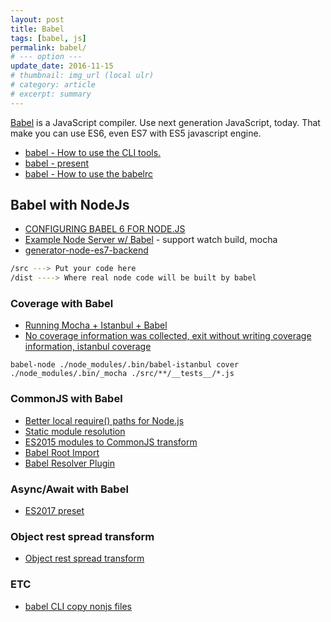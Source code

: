 ```yaml
---
layout: post
title: Babel
tags: [babel, js]
permalink: babel/
# --- option ---
update_date: 2016-11-15
# thumbnail: img_url (local ulr)
# category: article
# excerpt: summary
---
```


[Babel](https://babeljs.io) is a JavaScript compiler. Use next generation JavaScript, today.
That make you can use ES6, even ES7 with ES5 javascript engine.

* [babel - How to use the CLI tools.](https://babeljs.io/docs/usage/cli/)
* [babel - present](https://babeljs.io/docs/plugins/#presets)
* [babel - How to use the babelrc](https://babeljs.io/docs/usage/babelrc/)

<!-- more -->

## Babel with NodeJs
* [CONFIGURING BABEL 6 FOR NODE.JS](http://jsrocks.org/2016/01/configuring-babel-6-for-node-js/)
* [Example Node Server w/ Babel](https://github.com/babel/example-node-server) - support watch build, mocha
* [generator-node-es7-backend](https://github.com/chrisza4/generator-node-es7-backend)

```sh
/src ---> Put your code here
/dist ----> Where real node code will be built by babel
```

### Coverage with Babel

* [Running Mocha + Istanbul + Babel](http://stackoverflow.com/a/35976233)
* [No coverage information was collected, exit without writing coverage information, istanbul coverage](http://stackoverflow.com/a/35010781)

```
babel-node ./node_modules/.bin/babel-istanbul cover ./node_modules/.bin/_mocha ./src/**/__tests__/*.js
```

### CommonJS with Babel
* [Better local require() paths for Node.js](https://gist.github.com/branneman/8048520)
* [Static module resolution](http://calculist.org/blog/2012/06/29/static-module-resolution/)
* [ES2015 modules to CommonJS transform](http://babeljs.io/docs/plugins/transform-es2015-modules-commonjs/)
* [Babel Root Import](https://github.com/michaelzoidl/babel-root-import)
* [Babel Resolver Plugin](https://github.com/jshanson7/babel-plugin-resolver)

### Async/Await with Babel
* [ES2017 preset](https://babeljs.io/docs/plugins/preset-es2017/)

### Object rest spread transform

* [Object rest spread transform](https://babeljs.io/docs/plugins/transform-object-rest-spread/)

### ETC
* [babel CLI copy nonjs files](http://stackoverflow.com/questions/32642685/babel-cli-copy-nonjs-files/35033177#35033177)
